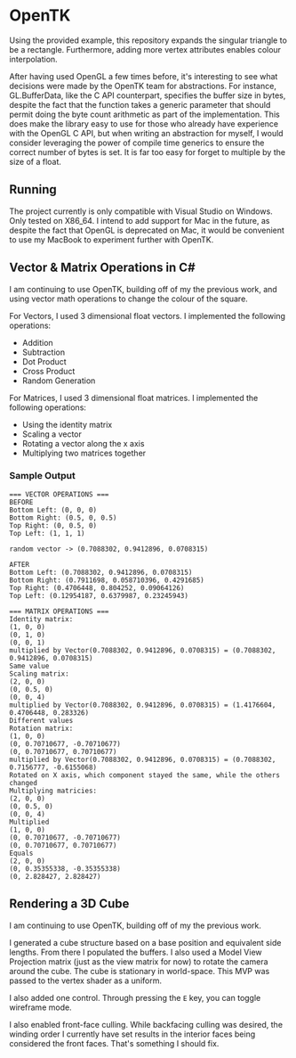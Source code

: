 # OpenTK

Using the provided example, this repository expands the singular triangle to be a rectangle. Furthermore, adding more vertex attributes enables colour interpolation.

After having used OpenGL a few times before, it's interesting to see what decisions were made by the OpenTK team for abstractions. For instance, GL.BufferData, like the C API counterpart, specifies the buffer size in bytes, despite the fact that the function takes a generic parameter that should permit doing the byte count arithmetic as part of the implementation. This does make the library easy to use for those who already have experience with the OpenGL C API, but when writing an abstraction for myself, I would consider leveraging the power of compile time generics to ensure the correct number of bytes is set. It is far too easy for forget to multiple by the size of a float.

## Running

The project currently is only compatible with Visual Studio on Windows. Only tested on X86_64. I intend to add support for Mac in the future, as despite the fact that OpenGL is deprecated on Mac, it would be convenient to use my MacBook to experiment further with OpenTK.

## Vector & Matrix Operations in C#

I am continuing to use OpenTK, building off of my the previous work, and using vector math operations to change the colour of the square.

For Vectors, I used 3 dimensional float vectors. I implemented the following operations:

- Addition
- Subtraction
- Dot Product
- Cross Product
- Random Generation

For Matrices, I used 3 dimensional float matrices. I implemented the following operations:

- Using the identity matrix
- Scaling a vector
- Rotating a vector along the x axis
- Multiplying two matrices together

### Sample Output

```text
=== VECTOR OPERATIONS ===
BEFORE
Bottom Left: (0, 0, 0)     
Bottom Right: (0.5, 0, 0.5)
Top Right: (0, 0.5, 0)     
Top Left: (1, 1, 1)        

random vector -> (0.7088302, 0.9412896, 0.0708315)

AFTER
Bottom Left: (0.7088302, 0.9412896, 0.0708315)
Bottom Right: (0.7911698, 0.058710396, 0.4291685)
Top Right: (0.4706448, 0.804252, 0.09064126)
Top Left: (0.12954187, 0.6379987, 0.23245943)

=== MATRIX OPERATIONS ===
Identity matrix:
(1, 0, 0)
(0, 1, 0)
(0, 0, 1)
multiplied by Vector(0.7088302, 0.9412896, 0.0708315) = (0.7088302, 0.9412896, 0.0708315)
Same value
Scaling matrix:
(2, 0, 0)
(0, 0.5, 0)
(0, 0, 4)
multiplied by Vector(0.7088302, 0.9412896, 0.0708315) = (1.4176604, 0.4706448, 0.283326)
Different values
Rotation matrix:
(1, 0, 0)
(0, 0.70710677, -0.70710677)
(0, 0.70710677, 0.70710677)
multiplied by Vector(0.7088302, 0.9412896, 0.0708315) = (0.7088302, 0.7156777, -0.6155068)
Rotated on X axis, which component stayed the same, while the others changed
Multiplying matricies:
(2, 0, 0)
(0, 0.5, 0)
(0, 0, 4)
Multiplied
(1, 0, 0)
(0, 0.70710677, -0.70710677)
(0, 0.70710677, 0.70710677)
Equals
(2, 0, 0)
(0, 0.35355338, -0.35355338)
(0, 2.828427, 2.828427)                                                                                                              
```

## Rendering a 3D Cube

I am continuing to use OpenTK, building off of my the previous work.

I generated a cube structure based on a base position and equivalent side lengths. From there I populated the buffers. I also used a Model View Projection matrix (just as the view matrix for now) to rotate the camera around the cube. The cube is stationary in world-space. This MVP was passed to the vertex shader as a uniform.

I also added one control. Through pressing the `E` key, you can toggle wireframe mode.

I also enabled front-face culling. While backfacing culling was desired, the winding order I currently have set results in the interior faces being considered the front faces. That's something I should fix.
